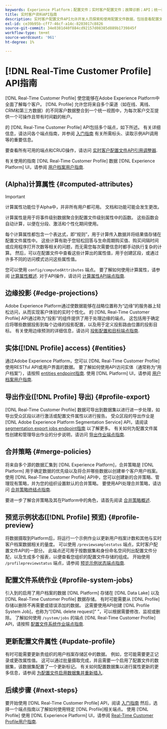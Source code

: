 ```yaml
---
keywords: Experience Platform；配置文件；实时客户配置文件；故障诊断；API；统一配置文件；统一配置文件；配置文件；rtcp；启用配置文件；启用配置文件
title: 实时客户资料API指南
description: 实时客户配置文件API允许开发人员探索和使用配置文件数据，包括查看配置文件、创建和更新合并策略、导出或采样配置文件数据，以及删除不再需要或错误添加的配置文件数据。 参阅本指南，了解如何使用 API 执行关键操作。
exl-id: ce39b95b-cff7-46cf-a14c-8203017c8826
source-git-commit: 34e0381d40f884cd92157d08385d889b1739845f
workflow-type: tm+mt
source-wordcount: '961'
ht-degree: 1%

---
```


# [!DNL Real-Time Customer Profile] API指南

[!DNL Real-Time Customer Profile] 使您能够在Adobe Experience Platform中全面了解每个客户。 [!DNL Profile] 允许您将来自多个渠道（如在线、离线、CRM和第三方数据）的不同客户数据整合到一个统一视图中，为每次客户交互提供一个可操作且带有时间戳的帐户。

的 [!DNL Real-Time Customer Profile] API包括多个端点，如下所述。 有关详细信息，请访问各个端点指南，并参阅 [入门指南](getting-started.md) 有关所需标头、读取示例API调用等的重要信息。

要查看所有可用的端点和CRUD操作，请访问 [实时客户配置文件API引用调整器](https://www.adobe.com/go/profile-apis-en).

有关使用的指南 [!DNL Real-Time Customer Profile] 数据 [!DNL Experience Platform] UI，请参阅 [用户档案用户指南](../ui/user-guide.md).

## (Alpha)计算属性 {#computed-attributes}

>[!IMPORTANT]
>
>计算属性功能位于Alpha中，并非所有用户都可用。 文档和功能可能会发生更改。

计算属性是用于将事件级别数据聚合到配置文件级别属性中的函数。 这些函数会自动计算，以便在分段、激活和个性化期间使用。

每个计算属性都包含一个表达式，即“规则”，用于计算传入数据并将结果值存储在配置文件属性中。 这些计算有助于您轻松回答与生命周期购买值、购买间隔时间或应用程序打开次数等相关的问题，而无需您每次需要信息时都手动执行复杂的计算。 然后，可以在配置文件中查看这些计算出的属性值，用于创建区段，或通过许多不同的访问模式访问这些属性值。

您可以使用 `config/computedAttributes` 端点。 要了解如何使用计算属性，请参阅 [计算属性概述](../computed-attributes/overview.md). 对于API操作，请访问 [计算属性API端点指南](../computed-attributes/ca-api.md).

## 边缘投影 {#edge-projections}

Adobe Experience Platform通过使数据能够在战略位置称为“边缘”的服务器上轻松访问，从而实现客户体验的实时个性化。 的 [!DNL Real-Time Customer Profile] API通过称为“投影”的组件提供了用于处理边缘的端点。 这包括用于确定应将哪些数据投影到每个边缘的投影配置，以及用于定义投影路由位置的投影目标。 有关使用边缘预测的详细信息，请访问 [投影配置和目标端点指南](edge-projections.md).

## 实体([!DNL Profile] access) {#entities}

通过Adobe Experience Platform，您可以 [!DNL Real-Time Customer Profile] 使用RESTful API或用户界面的数据。 要了解如何使用API访问实体（通常称为“用户档案”），请按照 [entities endpoint指南](entities.md). 使用 [!DNL Platform] UI，请参阅 [用户档案用户指南](../ui/user-guide.md).

## 导出作业([!DNL Profile] 导出) {#profile-export}

[!DNL Real-Time Customer Profile] 数据可导出到数据集以进行进一步处理，如导出受众区段以进行激活或配置文件属性以进行报告。 受众区段的导出作业是 [!DNL Adobe Experience Platform Segmentation Service] API，请阅读 [segmentation export jobs endpoint指南](../../profile/api/export-jobs.md) 以了解更多。 有关如何为配置文件属性创建和管理导出作业的分步说明，请访问 [导出作业端点指南](export-jobs.md).

## 合并策略 {#merge-policies}

将来自多个源的数据汇集到 [!DNL Experience Platform]，合并策略是 [!DNL Platform] 用于确定数据的优先级以及将合并哪些数据以创建单个客户用户档案。 使用 [!DNL Real-Time Customer Profile] API中，您可以创建新的合并策略、管理现有策略，并为您的组织设置默认的合并策略。 要使用API处理合并策略，请访问 [合并策略终结点指南](merge-policies.md).

要进一步了解合并策略及其在Platform中的角色，请首先阅读 [合并策略概述](../merge-policies/overview.md).

## 预览示例状态([!DNL Profile] 预览) {#profile-preview}

将数据摄取到Platform后，将运行一个示例作业以更新用户档案计数和其他与实时客户档案数据相关的量度。 可以使用 `/previewsamplestatus` 端点，实时客户配置文件API的一部分。 此端点还可用于按数据集和身份命名空间列出配置文件分配，以及生成多个报表，以便查看您组织的配置文件存储的组成。  开始使用 `/profilepreviewstatus` 端点，请参阅 [预览示例状态端点指南](preview-sample-status.md).

## 配置文件系统作业 {#profile-system-jobs}

引入到的启用了用户档案的数据 [!DNL Platform] 存储在 [!DNL Data Lake] 以及 [!DNL Real-Time Customer Profile] 数据存储。 有时可能需要从 [!DNL Profile] 存储以删除不再需要或错误添加的数据。 这需要使用API创建 [!DNL Profile System Job]，也称为“[!DNL delete request]“ ”，可以根据需要修改、监视或删除。 了解如何使用 `/system/jobs` 的端点 [!DNL Real-Time Customer Profile] API，请按照 [配置文件系统作业端点指南](profile-system-jobs.md).

## 更新配置文件属性 {#update-profile}

有时可能需要更新贵组织的用户档案存储区中的数据。 例如，您可能需要更正记录或更改属性值。 这可以通过批量摄取完成，并且需要一个启用了配置文件的数据集，该数据集配置了一个更新标记。 有关如何配置数据集以进行属性更新的更多信息，请参阅 [为配置文件启用数据集并重新插入](../../catalog/datasets/enable-upsert.md).

## 后续步骤 {#next-steps}

要开始使用 [!DNL Real-Time Customer Profile] API，阅读 [入门指南](getting-started.md) 然后，选择一个端点指南以了解如何使用特定 [!DNL Profile]相关端点。 使用 [!DNL Profile] 使用 [!DNL Experience Platform] UI，请参阅 [Real-Time Customer Profile用户指南](../ui/user-guide.md).
